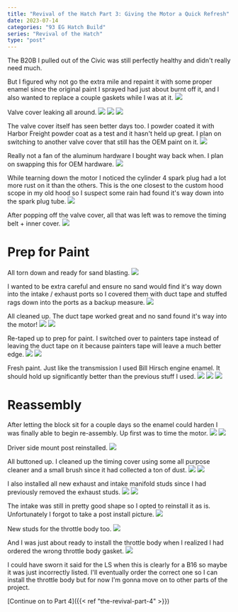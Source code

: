 ```yaml
---
title: "Revival of the Hatch Part 3: Giving the Motor a Quick Refresh"
date: 2023-07-14
categories: "93 EG Hatch Build"
series: "Revival of the Hatch"
type: "post"
---
```


The B20B I pulled out of the Civic was still perfectly healthy and didn't really need much.

But I figured why not go the extra mile and repaint it with some proper enamel since the original paint I sprayed had just about burnt off it, and I also wanted to replace a couple gaskets while I was at it.
![](images/1.jpg)

Valve cover leaking all around.
![](images/2.jpg)
![](images/3.jpg)
![](images/4.jpg)

The valve cover itself has seen better days too. I powder coated it with Harbor Freight powder coat as a test and it hasn't held up great. I plan on switching to another valve cover that still has the OEM paint on it.
![](images/5.jpg)

Really not a fan of the aluminum hardware I bought way back when. I plan on swapping this for OEM hardware.
![](images/6.jpg)

While tearning down the motor I noticed the cylinder 4 spark plug had a lot more rust on it than the others. This is the one closest to the custom hood scope in my old hood so I suspect some rain had found it's way down into the spark plug tube.
![](images/7.jpg)

After popping off the valve cover, all that was left was to remove the timing belt + inner cover.
![](images/8.jpg)

# Prep for Paint

All torn down and ready for sand blasting.
![](images/9.jpg)

I wanted to be extra careful and ensure no sand would find it's way down into the intake / exhaust ports so I covered them with duct tape and stuffed rags down into the ports as a backup measure.
![](images/10.jpg)

All cleaned up. The duct tape worked great and no sand found it's way into the motor!
![](images/11.jpg)
![](images/12.jpg)

Re-taped up to prep for paint. I switched over to painters tape instead of leaving the duct tape on it because painters tape will leave a much better edge.
![](images/13.jpg)
![](images/14.jpg)

Fresh paint. Just like the transmission I used Bill Hirsch engine enamel. It should hold up significantly better than the previous stuff I used.
![](images/15.jpg)
![](images/16.jpg)
![](images/17.jpg)

# Reassembly

After letting the block sit for a couple days so the enamel could harden I was finally able to begin re-assembly. Up first was to time the motor.
![](images/18.jpg)
![](images/19.jpg)

Driver side mount post reinstalled.
![](images/20.jpg)

All buttoned up. I cleaned up the timing cover using some all purpose cleaner and a small brush since it had collected a ton of dust.
![](images/21.jpg)
![](images/22.jpg)

I also installed all new exhaust and intake manifold studs since I had previously removed the exhaust studs.
![](images/23.jpg)
![](images/24.jpg)

The intake was still in pretty good shape so I opted to reinstall it as is. Unfortunately I forgot to take a post install picture.
![](images/25.jpg)

New studs for the throttle body too.
![](images/26.jpg)

And I was just about ready to install the throttle body when I realized I had ordered the wrong throttle body gasket.
![](images/27.jpg)

I could have sworn it said for the LS when this is clearly for a B16 so maybe it was just incorrectly listed. I'll eventually order the correct one so I can install the throttle body but for now I'm gonna move on to other parts of the project.

[Continue on to Part 4]({{< ref "the-revival-part-4" >}})
